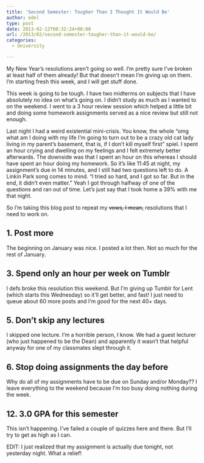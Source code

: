 ```yaml
---
title: 'Second Semester: Tougher Than I Thought It Would Be'
author: edel
type: post
date: 2013-02-12T00:32:24+00:00
url: /2013/02/second-semester-tougher-than-it-would-be/
categories:
  - University

---
```

My New Year&#8217;s resolutions aren&#8217;t going so well. I&#8217;m pretty sure I&#8217;ve broken at least half of them already! But that doesn&#8217;t mean I&#8217;m giving up on them. I&#8217;m starting fresh this week, and I will get stuff done.

This week is going to be tough. I have two midterms on subjects that I have absolutely no idea on what&#8217;s going on. I didn&#8217;t study as much as I wanted to on the weekend. I went to a 3 hour review session which helped a little bit and doing some homework assignments served as a nice review but still not enough.

Last night I had a weird existential mini-crisis. You know, the whole &#8220;omg what am I doing with my life I&#8217;m going to turn out to be a crazy old cat lady living in my parent&#8217;s basement, that is, if I don&#8217;t kill myself first&#8221; spiel. I spent an hour crying and dwelling on my feelings and I felt extremely better afterwards. The downside was that I spent an hour on this whereas I should have spent an hour doing my homework. So it&#8217;s like 11:45 at night, my assignment&#8217;s due in 14 minutes, and I still had two questions left to do. A Linkin Park song comes to mind. &#8220;I tried so hard, and I got so far. But in the end, it didn&#8217;t even matter.&#8221; Yeah I got through halfway of one of the questions and ran out of time. Let&#8217;s just say that I took home a 39% with me that night.

So I&#8217;m taking this blog post to repeat my <del>vows, I mean,</del> resolutions that I need to work on.

## 1. Post more

The beginning on January was nice. I posted a lot then. Not so much for the rest of January.

## 3. Spend only an hour per week on Tumblr

I defs broke this resolution this weekend. But I&#8217;m giving up Tumblr for Lent (which starts this Wednesday) so it&#8217;ll get better, and fast! I just need to queue about 60 more posts and I&#8217;m good for the next 40+ days.

## 5. Don&#8217;t skip any lectures

I skipped one lecture. I&#8217;m a horrible person, I know. We had a guest lecturer (who just happened to be the Dean) and apparently it wasn&#8217;t that helpful anyway for one of my classmates slept through it.

## 6. Stop doing assignments the day before

Why do all of my assignments have to be due on Sunday and/or Monday?? I leave everything to the weekend because I&#8217;m too busy doing nothing during the week.

## 12. 3.0 GPA for this semester

This isn&#8217;t happening. I&#8217;ve failed a couple of quizzes here and there. But I&#8217;ll try to get as high as I can.

EDIT: I just realized that my assignment is actually due tonight, not yesterday night. What a relief!

<ol class="footnote">
</ol>